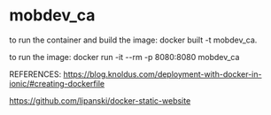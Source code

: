 # mobdev_ca
to run the container and build the image:
docker built -t  mobdev_ca.

to run the image:
docker run -it --rm -p 8080:8080 mobdev_ca

REFERENCES:
https://blog.knoldus.com/deployment-with-docker-in-ionic/#creating-dockerfile

https://github.com/lipanski/docker-static-website
